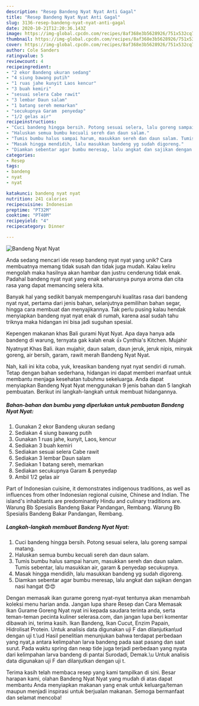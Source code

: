 ```yaml
---
description: "Resep Bandeng Nyat Nyat Anti Gagal"
title: "Resep Bandeng Nyat Nyat Anti Gagal"
slug: 3136-resep-bandeng-nyat-nyat-anti-gagal
date: 2020-10-21T12:20:36.143Z
image: https://img-global.cpcdn.com/recipes/8af368e3b5628926/751x532cq70/bandeng-nyat-nyat-foto-resep-utama.jpg
thumbnail: https://img-global.cpcdn.com/recipes/8af368e3b5628926/751x532cq70/bandeng-nyat-nyat-foto-resep-utama.jpg
cover: https://img-global.cpcdn.com/recipes/8af368e3b5628926/751x532cq70/bandeng-nyat-nyat-foto-resep-utama.jpg
author: Cole Sanders
ratingvalue: 5
reviewcount: 4
recipeingredient:
- "2 ekor Bandeng ukuran sedang"
- "4 siung bawang putih"
- "1 ruas jahe kunyit Laos kencur"
- "3 buah kemiri"
- "sesuai selera Cabe rawit"
- "3 lembar Daun salam"
- "1 batang sereh memarkan"
- "secukupnya Garam  penyedap"
- "1/2 gelas air"
recipeinstructions:
- "Cuci bandeng hingga bersih. Potong sesuai selera, lalu goreng sampai matang."
- "Haluskan semua bumbu kecuali sereh dan daun salam."
- "Tumis bumbu halus sampai harum, masukkan sereh dan daun salam. Tumis sebentar, lalu masukkan air, garam &amp; penyedap secukupnya."
- "Masak hingga mendidih, lalu masukkan bandeng yg sudah digoreng."
- "Diamkan sebentar agar bumbu meresap, lalu angkat dan sajikan dengan nasi hangat 😍😍"
categories:
- Resep
tags:
- bandeng
- nyat
- nyat

katakunci: bandeng nyat nyat 
nutrition: 241 calories
recipecuisine: Indonesian
preptime: "PT32M"
cooktime: "PT40M"
recipeyield: "4"
recipecategory: Dinner

---
```



![Bandeng Nyat Nyat](https://img-global.cpcdn.com/recipes/8af368e3b5628926/751x532cq70/bandeng-nyat-nyat-foto-resep-utama.jpg)

Anda sedang mencari ide resep bandeng nyat nyat yang unik? Cara membuatnya memang tidak susah dan tidak juga mudah. Kalau keliru mengolah maka hasilnya akan hambar dan justru cenderung tidak enak. Padahal bandeng nyat nyat yang enak seharusnya punya aroma dan cita rasa yang dapat memancing selera kita.

Banyak hal yang sedikit banyak mempengaruhi kualitas rasa dari bandeng nyat nyat, pertama dari jenis bahan, selanjutnya pemilihan bahan segar, hingga cara membuat dan menyajikannya. Tak perlu pusing kalau hendak menyiapkan bandeng nyat nyat enak di rumah, karena asal sudah tahu triknya maka hidangan ini bisa jadi suguhan spesial.

Kepengen makanan khas Bali gurami Nyat Nyat. Apa daya hanya ada bandeng di warung, ternyata gak kalah enak 👍 Cynthia&#39;s Kitchen. Mujahir Nyatnyat Khas Bali. ikan mujahir, daun salam, daun jeruk, jeruk nipis, minyak goreng, air bersih, garam, rawit merah Bandeng Nyat Nyat.


Nah, kali ini kita coba, yuk, kreasikan bandeng nyat nyat sendiri di rumah. Tetap dengan bahan sederhana, hidangan ini dapat memberi manfaat untuk membantu menjaga kesehatan tubuhmu sekeluarga. Anda dapat menyiapkan Bandeng Nyat Nyat menggunakan 9 jenis bahan dan 5 langkah pembuatan. Berikut ini langkah-langkah untuk membuat hidangannya.

<!--inarticleads1-->

##### Bahan-bahan dan bumbu yang diperlukan untuk pembuatan Bandeng Nyat Nyat:

1. Gunakan 2 ekor Bandeng ukuran sedang
1. Sediakan 4 siung bawang putih
1. Gunakan 1 ruas jahe, kunyit, Laos, kencur
1. Sediakan 3 buah kemiri
1. Sediakan sesuai selera Cabe rawit
1. Sediakan 3 lembar Daun salam
1. Sediakan 1 batang sereh, memarkan
1. Sediakan secukupnya Garam &amp; penyedap
1. Ambil 1/2 gelas air


Part of Indonesian cuisine, it demonstrates indigenous traditions, as well as influences from other Indonesian regional cuisine, Chinese and Indian. The island&#39;s inhabitants are predominantly Hindu and culinary traditions are. Warung Bb Spesialis Bandeng Bakar Pandangan, Rembang. Warung Bb Spesialis Bandeng Bakar Pandangan, Rembang. 

<!--inarticleads2-->

##### Langkah-langkah membuat Bandeng Nyat Nyat:

1. Cuci bandeng hingga bersih. Potong sesuai selera, lalu goreng sampai matang.
1. Haluskan semua bumbu kecuali sereh dan daun salam.
1. Tumis bumbu halus sampai harum, masukkan sereh dan daun salam. Tumis sebentar, lalu masukkan air, garam &amp; penyedap secukupnya.
1. Masak hingga mendidih, lalu masukkan bandeng yg sudah digoreng.
1. Diamkan sebentar agar bumbu meresap, lalu angkat dan sajikan dengan nasi hangat 😍😍


Dengan memasak ikan gurame goreng nyat-nyat tentunya akan menambah koleksi menu harian anda. Jangan lupa share Resep dan Cara Memasak Ikan Gurame Goreng Nyat nyat ini kepada saudara terinta anda, serta teman-teman pecinta kuliner selerasa.com, dan jangan lupa beri komentar dibawah ini, terima kasih. Ikan Bandeng, Ikan Cucut, Enzim Papain, Hidrolisat Protein. Untuk analisis data digunakan uji F dan dilanjutkan\ud dengan uji t.\ud Hasil penelitian menunjukan bahwa terdapat perbedaan yang nyat,a antara kelimpahan larva bandeng pada saat pasang dan saat surut. Pada waktu spring dan neap tide juga terjadi perbedaan yang nyata dari kelimpahan larva bandeng di pantai Surodadi, Demak.\u Untuk analisis data digunakan uji F dan dilanjutkan dengan uji t. 

Terima kasih telah membaca resep yang kami tampilkan di sini. Besar harapan kami, olahan Bandeng Nyat Nyat yang mudah di atas dapat membantu Anda menyiapkan makanan yang enak untuk keluarga/teman maupun menjadi inspirasi untuk berjualan makanan. Semoga bermanfaat dan selamat mencoba!
